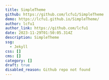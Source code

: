 ```yaml
---
title: SimpleTheme
github: https://github.com/lcfu1/SimpleTheme
demo: https://lcfu1.github.io/SimpleTheme/
author: lcfu1
author_link: https://github.com/lcfu1
date: 2023-11-29T01:50:05.314Z
description: SimpleTheme
ssg:
  - Jekyll
css: []
cms: []
category: []
draft: true
disabled_reason: Github repo not found
---
```

